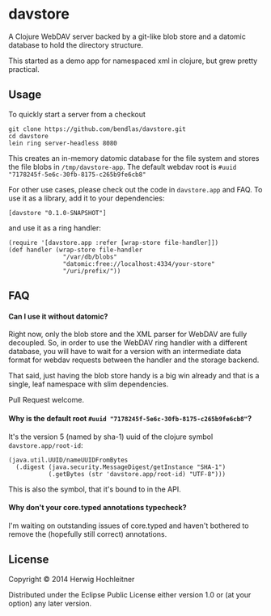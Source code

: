 # davstore

A Clojure WebDAV server backed by a git-like blob store and a datomic
database to hold the directory structure.

This started as a demo app for namespaced xml in clojure, but grew pretty practical.

## Usage

To quickly start a server from a checkout

    git clone https://github.com/bendlas/davstore.git
	cd davstore
    lein ring server-headless 8080

This creates an in-memory datomic database for the file system and
stores the file blobs in `/tmp/davstore-app`.
The default webdav root is `#uuid "7178245f-5e6c-30fb-8175-c265b9fe6cb8"`

For other use cases, please check out the code in `davstore.app` and FAQ.
To use it as a library, add it to your dependencies:

	[davstore "0.1.0-SNAPSHOT"]

and use it as a ring handler:

    (require '[davstore.app :refer [wrap-store file-handler]])
	(def handler (wrap-store file-handler
	               "/var/db/blobs"
	               "datomic:free://localhost:4334/your-store"
				   "/uri/prefix/"))

## FAQ

#### Can I use it without datomic?
Right now, only the blob store and the XML parser for WebDAV are fully decoupled.
So, in order to use the WebDAV ring handler with a different database, you will have to wait for a version with an intermediate data format for webdav requests between the handler and the storage backend.

That said, just having the blob store handy is a big win already and that is a single, leaf namespace with slim dependencies.

Pull Request welcome.

#### Why is the default root `#uuid "7178245f-5e6c-30fb-8175-c265b9fe6cb8"`?
It's the version 5 (named by sha-1) uuid of the clojure symbol `davstore.app/root-id`:
```
(java.util.UUID/nameUUIDFromBytes
  (.digest (java.security.MessageDigest/getInstance "SHA-1")
           (.getBytes (str 'davstore.app/root-id) "UTF-8")))
```
This is also the symbol, that it's bound to in the API.

#### Why don't your core.typed annotations typecheck?
I'm waiting on outstanding issues of core.typed and haven't bothered to remove the
(hopefully still correct) annotations.

## License

Copyright © 2014 Herwig Hochleitner

Distributed under the Eclipse Public License either version 1.0 or (at
your option) any later version.
